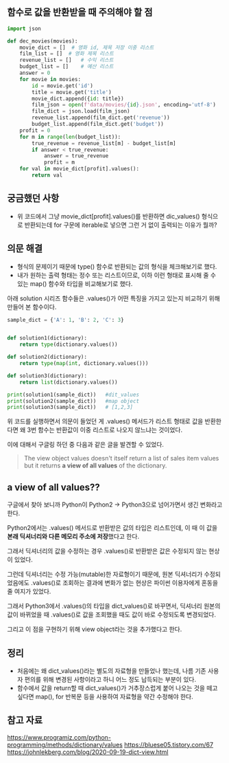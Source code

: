 ## 함수로 값을 반환받을 때 주의해야 할 점

```python
import json

def dec_movies(movies):
    movie_dict = []  # 영화 id, 제목 저장 이중 리스트
    film_list = []  # 영화 제목 리스트
    revenue_list = []   # 수익 리스트
    budget_list = []    # 예산 리스트
    answer = 0
    for movie in movies:
        id = movie.get('id')
        title = movie.get('title')
        movie_dict.append({id: title})
        film_json = open(f'data/movies/{id}.json', encoding='utf-8')
        film_dict = json.load(film_json)
        revenue_list.append(film_dict.get('revenue'))
        budget_list.append(film_dict.get('budget'))
    profit = 0
    for m in range(len(budget_list)):
        true_revenue = revenue_list[m] - budget_list[m]
        if answer < true_revenue:
            answer = true_revenue
            profit = m
    for val in movie_dict[profit].values():
        return val
```
## 궁금했던 사항
- 위 코드에서 그냥 movie_dict[profit].values()를 반환하면 dic_values() 형식으로 반환되는데 for 구문에 iterable로 넣으면 그런 거 없이 출력되는 이유가 뭘까?

## 의문 해결
- 형식의 문제이기 때문에 type() 함수로 반환되는 값의 형식을 체크해보기로 했다.
- 내가 원하는 출력 형태는 정수 또는 리스트이므로, 이하 이런 형태로 표시해 줄 수 있는 map() 함수와 타입을 비교해보기로 했다.

 아래 solution 시리즈 함수들은 .values()가 어떤 특징을 가지고 있는지 비교하기 위해 만들어 본 함수이다.

```python
sample_dict = {'A': 1, 'B': 2, 'C': 3}


def solution1(dictionary):
    return type(dictionary.values())

def solution2(dictionary):
    return type(map(int, dictionary.values()))

def solution3(dictionary):
    return list(dictionary.values())

print(solution1(sample_dict))   #dit_values
print(solution2(sample_dict))   #map object
print(solution3(sample_dict))   # [1,2,3]

```


 위 코드를 실행하면서 의문이 들었던 게 .values() 메서드가 리스트 형태로 값을 반환한다면 왜 3번 함수는 반환값이 이중 리스트로 나오지 않느냐는 것이었다.

 이에 대해서 구글링 하던 중 다음과 같은 글을 발견할 수 있었다.

> The view object values doesn't itself return a list of sales item values but it returns **a view of all values** of the dictionary.

## a view of all values??

구글에서 찾아 보니까 Python이 Python2 -> Python3으로 넘어가면서 생긴 변화라고 한다.

Python2에서는 .values() 메서드로 반환받은 값의 타입은 리스트인데, 이 때 이 값을 **본래 딕셔너리와 다른 메모리 주소에 저장**했다고 한다. 

그래서 딕셔너리의 값을 수정하는 경우 .values()로 반환받은 값은 수정되지 않는 현상이 있었다.

그런데 딕셔너리는 수정 가능(mutable)한 자료형이기 때문에, 원본 딕셔너리가 수정되었음에도 .values()로 조회하는 결과에 변화가 없는 현상은 파이썬 이용자에게 혼동을 줄 여지가 있었다.

그래서 Python3에서 .values()의 타입을 dict_values()로 바꾸면서, 딕셔너리 원본의 값이 바뀌었을 때 .values()로 값을 조회했을 때도 값이 바로 수정되도록 변경되었다. 

그리고 이 점을 구현하기 위해 view object라는 것을 추가했다고 한다.


## 정리

- 처음에는 왜 dict_values()라는 별도의 자료형을 만들었나 했는데, 나름 기존 사용자 편의를 위해 변경된 사항이라고 하니 어느 정도 납득되는 부분이 있다.
- 함수에서 값을 return할 때 dict_values()가 거추장스럽게 붙어 나오는 것을 떼고 싶다면 map(), for 반복문 등을 사용하여 자료형을 약간 수정해야 한다.
## 참고 자료

<https://www.programiz.com/python-programming/methods/dictionary/values>
<https://bluese05.tistory.com/67>
<https://johnlekberg.com/blog/2020-09-19-dict-view.html>